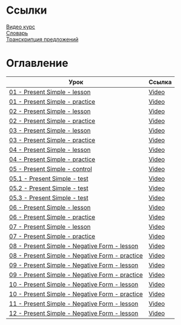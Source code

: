 # Ссылки

[Видео курс][youtube]  
[Словарь][dictionary]  
[Транскрипция предложений][transcription]

[youtube]: https://www.youtube.com/playlist?list=PLD6SPjEPomaustGSgYNsn3V62BTQeH85X
[dictionary]: https://docs.google.com/spreadsheets/d/1UCIuJWAa04qN6qlPCAzbrC9vt_NSnhk9pnnHzb6emy0/edit#gid=0
[transcription]: https://tophonetics.com/

# Оглавление

| Урок                                                  | Ссылка                                |
|-------------------------------------------------------|---------------------------------------|
| [01 - Present Simple - lesson ][01_l]                 | [Video][01_l_video]                   |
| [01 - Present Simple - practice][01_p]                | [Video][01_p_video]                   |
| [02 - Present Simple - lesson ][02_l]                 | [Video][02_l_video]                   |
| [02 - Present Simple - practice][02_p]                | [Video][02_p_video]                   |
| [03 - Present Simple - lesson ][03_l]                 | [Video][03_l_video]                   |
| [03 - Present Simple - practice][03_p]                | [Video][03_p_video]                   |
| [04 - Present Simple - lesson ][04_l]                 | [Video][04_l_video]                   |
| [04 - Present Simple - practice][04_p]                | [Video][04_p_video]                   |
| [05 - Present Simple - control][05_c]                 | [Video][05_c_video]                   |
| [05.1 - Present Simple - test][05.1_t]                | [Video][05.1_t_video]                 |
| [05.2 - Present Simple - test][05.2_t]                | [Video][05.2_t_video]                 |
| [05.3 - Present Simple - test][05.3_t]                | [Video][05.3_t_video]                 |
| [06 - Present Simple - lesson][06_l]                  | [Video][06_l_video]                   |
| [06 - Present Simple - practice][06_p]                | [Video][06_p_video]                   |
| [07 - Present Simple - lesson][07_l]                  | [Video][07_l_video]                   |
| [07 - Present Simple - practice][07_p]                | [Video][07_p_video]                   |
| [08 - Present Simple - Negative Form - lesson][08_l]  | [Video][08_l_video]                   |
| [08 - Present Simple - Negative Form - practice][08_p]| [Video][08_p_video]                   |
| [09 - Present Simple - Negative Form - lesson][09_l]  | [Video][09_l_video]                   |
| [09 - Present Simple - Negative Form - practice][09_p]| [Video][09_p_video]                   |
| [10 - Present Simple - Negative Form - lesson][10_l]  | [Video][10_l_video]                   |
| [10 - Present Simple - Negative Form - practice][10_p]| [Video][10_p_video]                   |
| [11 - Present Simple - Negative Form - lesson][11_l]  | [Video][11_l_video]                   |
| [12 - Present Simple - Negative Form - lesson][12_l]  | [Video][12_l_video]                   |

[01_l]: ./Present_Simple/01_Positive_Form/01_Lesson/README.md#lesson
[01_l_video]: https://www.youtube.com/watch?v=Hp9wUEDasY4&list=PLD6SPjEPomaustGSgYNsn3V62BTQeH85X&index=1&pp=iAQB
[01_p]: ./Present_Simple/01_Positive_Form/01_Lesson/README.md#practice
[01_p_video]: https://www.youtube.com/watch?v=jMCOyUgKhqU&list=PLD6SPjEPomaustGSgYNsn3V62BTQeH85X&index=2
[02_l]: ./Present_Simple/01_Positive_Form/02_Lesson/README.md#lesson
[02_l_video]: https://www.youtube.com/watch?v=nXI9CN5a6ew&list=PLD6SPjEPomaustGSgYNsn3V62BTQeH85X&index=3
[02_p]: ./Present_Simple/01_Positive_Form/02_Lesson/README.md#practice
[02_p_video]: https://www.youtube.com/watch?v=7MnnYT9hWLg&list=PLD6SPjEPomaustGSgYNsn3V62BTQeH85X&index=4
[03_l]: ./Present_Simple/01_Positive_Form/03_Lesson/README.md#lesson
[03_l_video]: https://www.youtube.com/watch?v=GCNEqFJM3GA&list=PLD6SPjEPomaustGSgYNsn3V62BTQeH85X&index=6
[03_p]: ./Present_Simple/01_Positive_Form/03_Lesson/README.md#practice
[03_p_video]: https://www.youtube.com/watch?v=zc-4grfULhg&list=PLD6SPjEPomaustGSgYNsn3V62BTQeH85X&index=6
[04_l]: ./Present_Simple/01_Positive_Form/04_Lesson/README.md#lesson
[04_l_video]: https://www.youtube.com/watch?v=1nkoP6NosxU&list=PLD6SPjEPomaustGSgYNsn3V62BTQeH85X&index=7
[04_p]: ./Present_Simple/01_Positive_Form/04_Lesson/README.md#practice
[04_p_video]: https://www.youtube.com/watch?v=oDbDuu17p7I&list=PLD6SPjEPomaustGSgYNsn3V62BTQeH85X&index=8
[05_c]: ./Present_Simple/01_Positive_Form/05_Lesson/README.md#control
[05_c_video]: https://www.youtube.com/watch?v=nPXmJZx60K0&list=PLD6SPjEPomaustGSgYNsn3V62BTQeH85X&index=9
[05.1_t]: ./Present_Simple/01_01_Positive_Form/05_Lesson/README.md#5_1
[05.1_t_video]: https://www.youtube.com/watch?v=EJEKg2lkjW4&list=PLD6SPjEPomaustGSgYNsn3V62BTQeH85X&index=10
[05.2_t]: ./Present_Simple/01_01_Positive_Form/05_Lesson/README.md#5_2
[05.2_t_video]: https://www.youtube.com/watch?v=oo6HUQd7fnE&list=PLD6SPjEPomaustGSgYNsn3V62BTQeH85X&index=11&pp=iAQB
[05.3_t]: ./Present_Simple/01_01_Positive_Form/05_Lesson/README.md#5_3
[05.3_t_video]: https://www.youtube.com/watch?v=arCOcpSlsNE&list=PLD6SPjEPomaustGSgYNsn3V62BTQeH85X&index=12&pp=iAQB
[06_l]: ./Present_Simple/01_Positive_Form/06_Lesson/README.md#lesson
[06_l_video]: https://www.youtube.com/watch?v=g54X7P-QMQ8&list=PLD6SPjEPomaustGSgYNsn3V62BTQeH85X&index=14
[06_p]: ./Present_Simple/01_Positive_Form/06_Lesson/README.md#practice
[06_p_video]: https://www.youtube.com/watch?v=3rBR7sKA4Eo&list=PLD6SPjEPomaustGSgYNsn3V62BTQeH85X&index=14
[07_l]: ./Present_Simple/01_Positive_Form/07_Lesson/README.md#lesson
[07_l_video]: https://www.youtube.com/watch?v=006VR_z3iYc&list=PLD6SPjEPomaustGSgYNsn3V62BTQeH85X&index=15&pp=iAQB
[07_p]: ./Present_Simple/01_Positive_Form/07_Lesson/README.md#practice
[07_p_video]: https://www.youtube.com/watch?v=b34X_3Nb-cE&list=PLD6SPjEPomaustGSgYNsn3V62BTQeH85X&index=16&pp=iAQB
[08_l]: ./Present_Simple/08_Negative_Form/08_Lesson/README.md#lesson
[08_l_video]: https://www.youtube.com/watch?v=8O2JICbDthQ&list=PLD6SPjEPomaustGSgYNsn3V62BTQeH85X&index=17
[08_p]: ./Present_Simple/08_Negative_Form/08_Lesson/README.md#practice
[08_p_video]: https://www.youtube.com/watch?v=-bdj0TgQCp4&list=PLD6SPjEPomaustGSgYNsn3V62BTQeH85X&index=18
[09_l]: ./Present_Simple//08_Negative_Form/09_Lesson/README.md#lesson
[09_l_video]: https://www.youtube.com/watch?v=82Z289SJSYA&list=PLD6SPjEPomaustGSgYNsn3V62BTQeH85X&index=19
[09_p]: ./Present_Simple/08_Negative_Form/09_Lesson/README.md#practice
[09_p_video]: https://www.youtube.com/watch?v=eIn2z55aSXg&list=PLD6SPjEPomaustGSgYNsn3V62BTQeH85X&index=20
[10_l]: ./Present_Simple/08_Negative_Form/10_Lesson/README.md#lesson
[10_l_video]: https://www.youtube.com/watch?v=RQL8lICKsiA&list=PLD6SPjEPomaustGSgYNsn3V62BTQeH85X&index=21&pp=iAQB
[10_p]: ./Present_Simple/08_Negative_Form/10_Lesson/README.md#practice
[10_p_video]: https://www.youtube.com/watch?v=UcVJ7O10Ii8&list=PLD6SPjEPomaustGSgYNsn3V62BTQeH85X&index=23
[11_l]: ./Present_Simple/08_Negative_Form/11_Lesson/README.md#lesson
[11_l_video]: https://www.youtube.com/watch?v=IsKSfWnkqiE&list=PLD6SPjEPomaustGSgYNsn3V62BTQeH85X&index=23&pp=iAQB
[12_l]: ./Present_Simple/08_Negative_Form/12_Lesson/README.md#lesson
[12_l_video]: https://www.youtube.com/watch?v=RT7Iy7OZcos&list=PLD6SPjEPomaustGSgYNsn3V62BTQeH85X&index=24&pp=iAQB